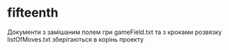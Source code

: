 # fifteenth
Документи з замішаним полем гри gameField.txt та з кроками розвязку listOfMoves.txt зберігаються в корінь проекту
